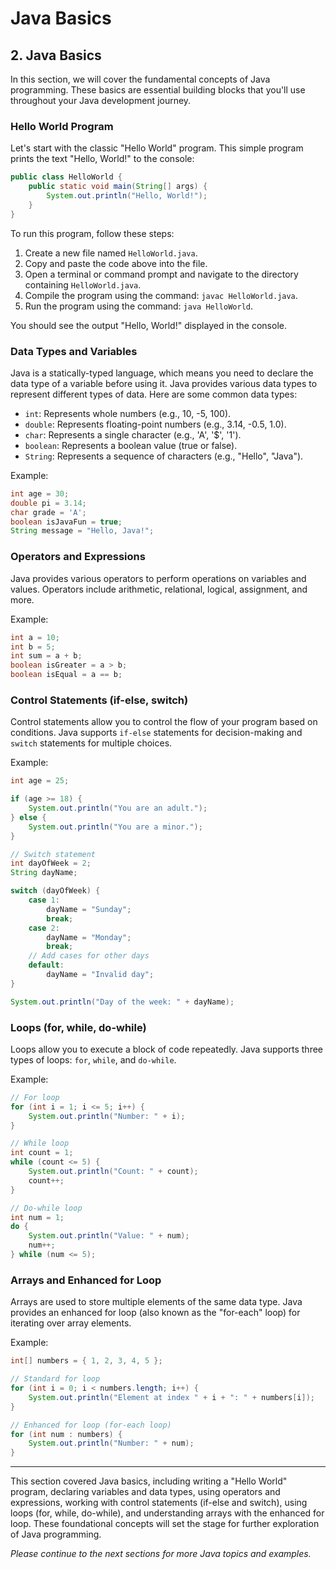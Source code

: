# Java Basics

## 2. Java Basics

In this section, we will cover the fundamental concepts of Java programming. These basics are essential building blocks that you'll use throughout your Java development journey.

### Hello World Program

Let's start with the classic "Hello World" program. This simple program prints the text "Hello, World!" to the console:

```java
public class HelloWorld {
    public static void main(String[] args) {
        System.out.println("Hello, World!");
    }
}
```

To run this program, follow these steps:

1. Create a new file named `HelloWorld.java`.
2. Copy and paste the code above into the file.
3. Open a terminal or command prompt and navigate to the directory containing `HelloWorld.java`.
4. Compile the program using the command: `javac HelloWorld.java`.
5. Run the program using the command: `java HelloWorld`.

You should see the output "Hello, World!" displayed in the console.

### Data Types and Variables

Java is a statically-typed language, which means you need to declare the data type of a variable before using it. Java provides various data types to represent different types of data. Here are some common data types:

- `int`: Represents whole numbers (e.g., 10, -5, 100).
- `double`: Represents floating-point numbers (e.g., 3.14, -0.5, 1.0).
- `char`: Represents a single character (e.g., 'A', '$', '1').
- `boolean`: Represents a boolean value (true or false).
- `String`: Represents a sequence of characters (e.g., "Hello", "Java").

Example:

```java
int age = 30;
double pi = 3.14;
char grade = 'A';
boolean isJavaFun = true;
String message = "Hello, Java!";
```

### Operators and Expressions

Java provides various operators to perform operations on variables and values. Operators include arithmetic, relational, logical, assignment, and more.

Example:

```java
int a = 10;
int b = 5;
int sum = a + b;
boolean isGreater = a > b;
boolean isEqual = a == b;
```

### Control Statements (if-else, switch)

Control statements allow you to control the flow of your program based on conditions. Java supports `if-else` statements for decision-making and `switch` statements for multiple choices.

Example:

```java
int age = 25;

if (age >= 18) {
    System.out.println("You are an adult.");
} else {
    System.out.println("You are a minor.");
}

// Switch statement
int dayOfWeek = 2;
String dayName;

switch (dayOfWeek) {
    case 1:
        dayName = "Sunday";
        break;
    case 2:
        dayName = "Monday";
        break;
    // Add cases for other days
    default:
        dayName = "Invalid day";
}

System.out.println("Day of the week: " + dayName);
```

### Loops (for, while, do-while)

Loops allow you to execute a block of code repeatedly. Java supports three types of loops: `for`, `while`, and `do-while`.

Example:

```java
// For loop
for (int i = 1; i <= 5; i++) {
    System.out.println("Number: " + i);
}

// While loop
int count = 1;
while (count <= 5) {
    System.out.println("Count: " + count);
    count++;
}

// Do-while loop
int num = 1;
do {
    System.out.println("Value: " + num);
    num++;
} while (num <= 5);
```

### Arrays and Enhanced for Loop

Arrays are used to store multiple elements of the same data type. Java provides an enhanced for loop (also known as the "for-each" loop) for iterating over array elements.

Example:

```java
int[] numbers = { 1, 2, 3, 4, 5 };

// Standard for loop
for (int i = 0; i < numbers.length; i++) {
    System.out.println("Element at index " + i + ": " + numbers[i]);
}

// Enhanced for loop (for-each loop)
for (int num : numbers) {
    System.out.println("Number: " + num);
}
```

---

This section covered Java basics, including writing a "Hello World" program, declaring variables and data types, using operators and expressions, working with control statements (if-else and switch), using loops (for, while, do-while), and understanding arrays with the enhanced for loop. These foundational concepts will set the stage for further exploration of Java programming.

*Please continue to the next sections for more Java topics and examples.*